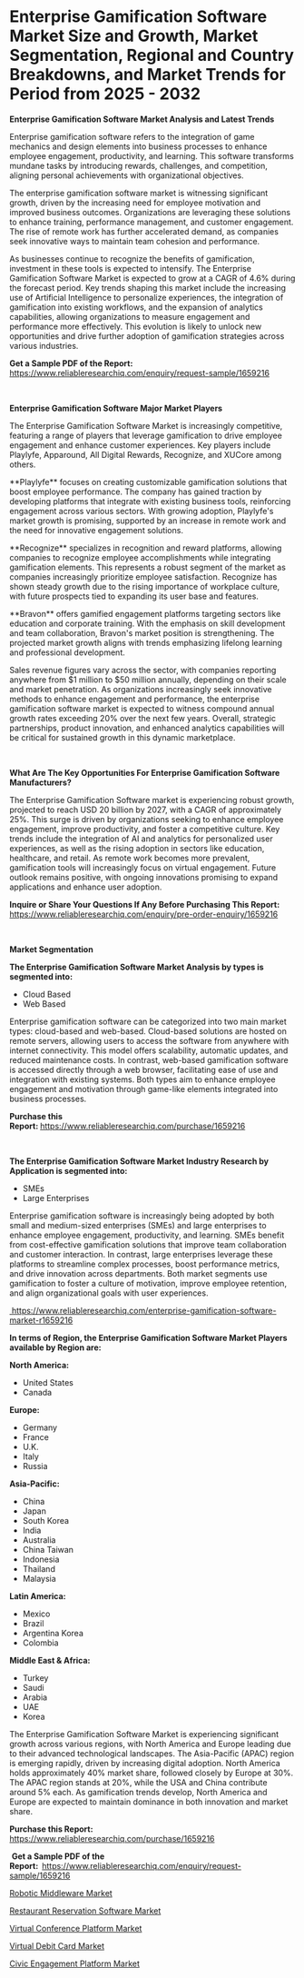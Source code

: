 <p><h1>Enterprise Gamification Software Market Size and Growth, Market Segmentation, Regional and Country Breakdowns, and Market Trends for Period from 2025 -  2032</h1></p><p><strong>Enterprise Gamification Software Market Analysis and Latest Trends</strong></p>
<p><p>Enterprise gamification software refers to the integration of game mechanics and design elements into business processes to enhance employee engagement, productivity, and learning. This software transforms mundane tasks by introducing rewards, challenges, and competition, aligning personal achievements with organizational objectives. </p><p>The enterprise gamification software market is witnessing significant growth, driven by the increasing need for employee motivation and improved business outcomes. Organizations are leveraging these solutions to enhance training, performance management, and customer engagement. The rise of remote work has further accelerated demand, as companies seek innovative ways to maintain team cohesion and performance.</p><p>As businesses continue to recognize the benefits of gamification, investment in these tools is expected to intensify. The Enterprise Gamification Software Market is expected to grow at a CAGR of 4.6% during the forecast period. Key trends shaping this market include the increasing use of Artificial Intelligence to personalize experiences, the integration of gamification into existing workflows, and the expansion of analytics capabilities, allowing organizations to measure engagement and performance more effectively. This evolution is likely to unlock new opportunities and drive further adoption of gamification strategies across various industries.</p></p>
<p><strong>Get a Sample PDF of the Report:&nbsp;</strong> <a href="https://www.reliableresearchiq.com/enquiry/request-sample/1659216?utm_campaign=1834&utm_medium=2&utm_source=Github&utm_content=ia&utm_term=09032025&utm_id=enterprise-gamification-software">https://www.reliableresearchiq.com/enquiry/request-sample/1659216</a></p>
<p>&nbsp;</p>
<p><strong>Enterprise Gamification Software Major Market Players</strong></p>
<p><p>The Enterprise Gamification Software Market is increasingly competitive, featuring a range of players that leverage gamification to drive employee engagement and enhance customer experiences. Key players include Playlyfe, Apparound, All Digital Rewards, Recognize, and XUCore among others.</p><p>**Playlyfe** focuses on creating customizable gamification solutions that boost employee performance. The company has gained traction by developing platforms that integrate with existing business tools, reinforcing engagement across various sectors. With growing adoption, Playlyfe's market growth is promising, supported by an increase in remote work and the need for innovative engagement solutions.</p><p>**Recognize** specializes in recognition and reward platforms, allowing companies to recognize employee accomplishments while integrating gamification elements. This represents a robust segment of the market as companies increasingly prioritize employee satisfaction. Recognize has shown steady growth due to the rising importance of workplace culture, with future prospects tied to expanding its user base and features.</p><p>**Bravon** offers gamified engagement platforms targeting sectors like education and corporate training. With the emphasis on skill development and team collaboration, Bravon's market position is strengthening. The projected market growth aligns with trends emphasizing lifelong learning and professional development.</p><p>Sales revenue figures vary across the sector, with companies reporting anywhere from $1 million to $50 million annually, depending on their scale and market penetration. As organizations increasingly seek innovative methods to enhance engagement and performance, the enterprise gamification software market is expected to witness compound annual growth rates exceeding 20% over the next few years. Overall, strategic partnerships, product innovation, and enhanced analytics capabilities will be critical for sustained growth in this dynamic marketplace.</p></p>
<p>&nbsp;</p>
<p><strong>What Are The Key Opportunities For Enterprise Gamification Software Manufacturers?</strong></p>
<p><p>The Enterprise Gamification Software market is experiencing robust growth, projected to reach USD 20 billion by 2027, with a CAGR of approximately 25%. This surge is driven by organizations seeking to enhance employee engagement, improve productivity, and foster a competitive culture. Key trends include the integration of AI and analytics for personalized user experiences, as well as the rising adoption in sectors like education, healthcare, and retail. As remote work becomes more prevalent, gamification tools will increasingly focus on virtual engagement. Future outlook remains positive, with ongoing innovations promising to expand applications and enhance user adoption.</p></p>
<p><strong>Inquire or Share Your Questions If Any Before Purchasing This Report:</strong> <a href="https://www.reliableresearchiq.com/enquiry/pre-order-enquiry/1659216?utm_campaign=1834&utm_medium=2&utm_source=Github&utm_content=ia&utm_term=09032025&utm_id=enterprise-gamification-software">https://www.reliableresearchiq.com/enquiry/pre-order-enquiry/1659216</a></p>
<p>&nbsp;</p>
<p><strong>Market Segmentation</strong></p>
<p><strong>The Enterprise Gamification Software Market Analysis by types is segmented into:</strong></p>
<p><ul><li>Cloud Based</li><li>Web Based</li></ul></p>
<p><p>Enterprise gamification software can be categorized into two main market types: cloud-based and web-based. Cloud-based solutions are hosted on remote servers, allowing users to access the software from anywhere with internet connectivity. This model offers scalability, automatic updates, and reduced maintenance costs. In contrast, web-based gamification software is accessed directly through a web browser, facilitating ease of use and integration with existing systems. Both types aim to enhance employee engagement and motivation through game-like elements integrated into business processes.</p></p>
<p><strong>Purchase this Report:&nbsp;</strong><a href="https://www.reliableresearchiq.com/purchase/1659216?utm_campaign=1834&utm_medium=2&utm_source=Github&utm_content=ia&utm_term=09032025&utm_id=enterprise-gamification-software">https://www.reliableresearchiq.com/purchase/1659216</a></p>
<p>&nbsp;</p>
<p><strong>The Enterprise Gamification Software Market Industry Research by Application is segmented into:</strong></p>
<p><ul><li>SMEs</li><li>Large Enterprises</li></ul></p>
<p><p>Enterprise gamification software is increasingly being adopted by both small and medium-sized enterprises (SMEs) and large enterprises to enhance employee engagement, productivity, and learning. SMEs benefit from cost-effective gamification solutions that improve team collaboration and customer interaction. In contrast, large enterprises leverage these platforms to streamline complex processes, boost performance metrics, and drive innovation across departments. Both market segments use gamification to foster a culture of motivation, improve employee retention, and align organizational goals with user experiences.</p></p>
<p><a href="https://www.reliableresearchiq.com/enterprise-gamification-software-market-r1659216?utm_campaign=1834&utm_medium=2&utm_source=Github&utm_content=ia&utm_term=09032025&utm_id=enterprise-gamification-software">&nbsp;https://www.reliableresearchiq.com/enterprise-gamification-software-market-r1659216</a></p>
<p><strong>In terms of Region, the Enterprise Gamification Software Market Players available by Region are:</strong></p>
<p>
    <p> <strong> North America: </strong>
        <ul>
            <li>United States</li>
            <li>Canada</li>
        </ul>
        </p> 
    <p> <strong> Europe: </strong>
        <ul>
            <li>Germany</li>
            <li>France</li>
            <li>U.K.</li>
            <li>Italy</li>
            <li>Russia</li>
        </ul>
        </p> 
    <p> <strong> Asia-Pacific: </strong>
        <ul>
            <li>China</li>
            <li>Japan</li>
            <li>South Korea</li>
            <li>India</li>
            <li>Australia</li>
            <li>China Taiwan</li>
            <li>Indonesia</li>
            <li>Thailand</li>
            <li>Malaysia</li>
        </ul>
        </p> 
    <p> <strong> Latin America: </strong>
        <ul>
            <li>Mexico</li>
            <li>Brazil</li>
            <li>Argentina Korea</li>
            <li>Colombia</li>
        </ul>
        </p> 
    <p> <strong> Middle East & Africa: </strong>
        <ul>
            <li>Turkey</li>
            <li>Saudi</li>
            <li>Arabia</li>
            <li>UAE</li>
            <li>Korea</li>
        </ul>
    </p>
    </p>
<p><p>The Enterprise Gamification Software Market is experiencing significant growth across various regions, with North America and Europe leading due to their advanced technological landscapes. The Asia-Pacific (APAC) region is emerging rapidly, driven by increasing digital adoption. North America holds approximately 40% market share, followed closely by Europe at 30%. The APAC region stands at 20%, while the USA and China contribute around 5% each. As gamification trends develop, North America and Europe are expected to maintain dominance in both innovation and market share.</p></p>
<p><strong>Purchase this Report: </strong><a href="https://www.reliableresearchiq.com/purchase/1659216?utm_campaign=1834&utm_medium=2&utm_source=Github&utm_content=ia&utm_term=09032025&utm_id=enterprise-gamification-software">https://www.reliableresearchiq.com/purchase/1659216</a></p>
<p>&nbsp;<strong>Get a Sample PDF of the Report:&nbsp;&nbsp;</strong><a href="https://www.reliableresearchiq.com/enquiry/request-sample/1659216?utm_campaign=1834&utm_medium=2&utm_source=Github&utm_content=ia&utm_term=09032025&utm_id=enterprise-gamification-software">https://www.reliableresearchiq.com/enquiry/request-sample/1659216</a></p>
<p><strong></strong></p>
<p><p><a href="https://github.com/tahjaylestro/Market-Research-Report-List-1/blob/main/robotic-middleware-market.md?utm_campaign=1834&utm_medium=2&utm_source=Github&utm_content=ia&utm_term=09032025&utm_id=enterprise-gamification-software">Robotic Middleware Market</a></p><p><a href="https://github.com/mismannely/Market-Research-Report-List-1/blob/main/restaurant-reservation-software-market.md?utm_campaign=1834&utm_medium=2&utm_source=Github&utm_content=ia&utm_term=09032025&utm_id=enterprise-gamification-software">Restaurant Reservation Software Market</a></p><p><a href="https://github.com/klenaestien23/Market-Research-Report-List-1/blob/main/virtual-conference-platform-market.md?utm_campaign=1834&utm_medium=2&utm_source=Github&utm_content=ia&utm_term=09032025&utm_id=enterprise-gamification-software">Virtual Conference Platform Market</a></p><p><a href="https://github.com/tentandyik/Market-Research-Report-List-1/blob/main/virtual-debit-card-market.md?utm_campaign=1834&utm_medium=2&utm_source=Github&utm_content=ia&utm_term=09032025&utm_id=enterprise-gamification-software">Virtual Debit Card Market</a></p><p><a href="https://github.com/ishikodehira/Market-Research-Report-List-1/blob/main/civic-engagement-platform-market.md?utm_campaign=1834&utm_medium=2&utm_source=Github&utm_content=ia&utm_term=09032025&utm_id=enterprise-gamification-software">Civic Engagement Platform Market</a></p></p>